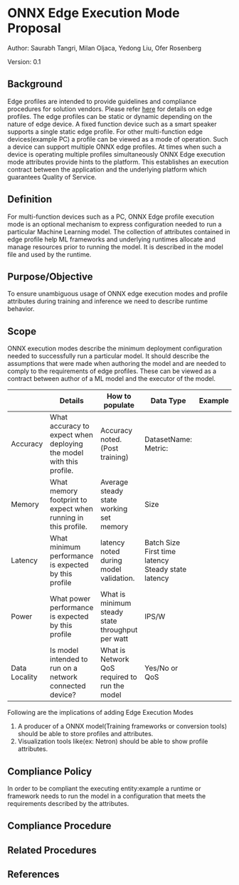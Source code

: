 <!--- SPDX-License-Identifier: Apache-2.0 -->

# ONNX Edge Execution Mode Proposal
Author: Saurabh Tangri, Milan Oljaca, Yedong Liu, Ofer Rosenberg

Version: 0.1

## Background
Edge profiles are intended to provide guidelines and compliance procedures for solution vendors. Please refer [here](https://github.com/onnx/working-groups/blob/master/edge/discussion_materials/ONNX%20Edge%20scope%20and%20profile%20definition.md) for details on edge profiles. The edge profiles can be static or dynamic depending on the nature of edge device. A fixed function device such as a smart speaker supports a single static edge profile. For other multi-function edge devices(example PC) a profile can be viewed as a mode of operation. Such a device can support multiple ONNX edge profiles. At times when such a device is operating multiple profiles simultaneously ONNX Edge execution mode attributes provide hints to the platform. This establishes an execution contract between the application and the underlying platform which guarantees Quality of Service.

## Definition
For multi-function devices such as a PC, ONNX Edge profile execution mode is an optional mechanism to express configuration needed to run a particular Machine Learning model. The collection of attributes contained in edge profile help ML frameworks and underlying runtimes allocate and manage resources prior to running the model. It is described in the model file and used by the runtime.

## Purpose/Objective
To ensure unambiguous usage of ONNX edge execution modes and profile attributes during training and inference we need to describe runtime behavior.

## Scope
ONNX execution modes describe the minimum deployment configuration needed to successfully run a particular model. It should describe the assumptions that were made when authoring the model and are needed to comply to the requirements of edge profiles. These can be viewed as a contract between author of a ML model and the executor of the model.

|              | Details                                                             | How to populate                                  | Data Type                                          | Example |
|--------------|---------------------------------------------------------------------|--------------------------------------------------|----------------------------------------------------|---------|
| Accuracy     | What accuracy to expect when deploying the model with this profile. | Accuracy noted. (Post training)                  | DatasetName: Metric:                               |         |
| Memory       | What memory footprint to expect when running in this profile.       | Average steady state working set memory          | Size                                               |         |
| Latency      | What minimum performance is expected by this profile                | latency noted during model validation.           | Batch Size First time latency Steady state latency |         |
| Power        | What power performance is expected by this profile                  | What is minimum steady state throughput per watt | IPS/W                                              |         |
| Data Locality | Is model intended to run on a network connected device?             | What is Network QoS required to run the model    | Yes/No or QoS                                      |         |

Following are the implications of adding Edge Execution Modes
1. A producer of a ONNX model(Training frameworks or conversion tools) should be able to store profiles and attributes.
2. Visualization tools like(ex: Netron) should be able to show profile attributes.


## Compliance Policy
In order to be compliant the executing entity:example a runtime or framework needs to run the model in a configuration that meets the requirements described by the attributes.

## Compliance Procedure

## Related Procedures

## References




